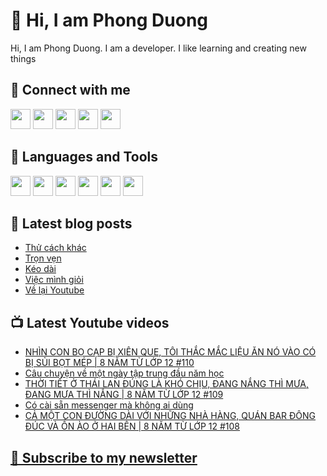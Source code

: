 # 👋 Hi, I am Phong Duong

Hi, I am Phong Duong. I am a developer. I like learning and creating new things

## 🔗 Connect with me
[<img height="32" width="32" src="https://cdn.jsdelivr.net/npm/simple-icons@v3/icons/youtube.svg" />](https://www.youtube.com/channel/UCXykqt3V2-9bYXKWZRcH0rA)
[<img height="32" width="32" src="https://cdn.jsdelivr.net/npm/simple-icons@v3/icons/instagram.svg" />](https://www.instagram.com/phongduonglh)
[<img height="32" width="32" src="https://cdn.jsdelivr.net/npm/simple-icons@v3/icons/twitter.svg" />](https://twitter.com/phongduonglh)
[<img height="32" width="32" src="https://cdn.jsdelivr.net/npm/simple-icons@v3/icons/facebook.svg" />](https://www.facebook.com/phongduonglh)
[<img height="32" width="32" src="https://cdn.jsdelivr.net/npm/simple-icons@v3/icons/linkedin.svg" />](https://www.linkedin.com/in/phongduonglh)

## 🧰 Languages and Tools

[<img height="32" width="32" src="https://cdn.jsdelivr.net/npm/simple-icons@v3/icons/javascript.svg" />](javascript)
[<img height="32" width="32" src="https://cdn.jsdelivr.net/npm/simple-icons@v3/icons/html5.svg" />](html5)
[<img height="32" width="32" src="https://cdn.jsdelivr.net/npm/simple-icons@v3/icons/css3.svg" />](css3)
[<img height="32" width="32" src="https://cdn.jsdelivr.net/npm/simple-icons@v3/icons/node-dot-js.svg" />](nodejs)
[<img height="32" width="32" src="https://cdn.jsdelivr.net/npm/simple-icons@v3/icons/react.svg" />](react)
[<img height="32" width="32" src="https://cdn.jsdelivr.net/npm/simple-icons@v3/icons/vue-dot-js.svg" />](vue)

## 📝 Latest blog posts

<!-- BLOG-POST-LIST:START -->
- [Thử cách khác](https://phongduong.dev/blog/2021/08/thu-cach-khac/)
- [Trọn vẹn](https://phongduong.dev/blog/2021/08/tron-ven/)
- [Kéo dài](https://phongduong.dev/blog/2021/08/keo-dai/)
- [Việc mình giỏi](https://phongduong.dev/blog/2021/08/viec-minh-gioi/)
- [Về lại Youtube](https://phongduong.dev/blog/2021/08/ve-lai-youtube/)
<!-- BLOG-POST-LIST:END -->

## 📺 Latest Youtube videos

<!-- YOUTUBE-VIDEO-LIST:START -->
- [NHÌN CON BỌ CẠP BỊ XIÊN QUE, TÔI THẮC MẮC LIỆU ĂN NÓ VÀO CÓ BỊ SỦI BỌT MÉP | 8 NĂM TỪ LỚP 12 #110](https://www.youtube.com/watch?v=eJbR6C86I2A)
- [Câu chuyện về một ngày tập trung đầu năm học](https://www.youtube.com/watch?v=_mDUn9mFqhY)
- [THỜI TIẾT Ở THÁI LAN ĐÚNG LÀ KHÓ CHỊU, ĐANG NẮNG THÌ MƯA, ĐANG MƯA THÌ NẮNG | 8 NĂM TỪ LỚP 12 #109](https://www.youtube.com/watch?v=qXSCV3rqxg0)
- [Có cài sẵn messenger mà không ai dùng](https://www.youtube.com/watch?v=LL3lAF4xTkc)
- [CẢ MỘT CON ĐƯỜNG DÀI VỚI NHỮNG NHÀ HÀNG, QUÁN BAR ĐÔNG ĐÚC VÀ ỒN ÀO Ở HAI BÊN | 8 NĂM TỪ LỚP 12 #108](https://www.youtube.com/watch?v=AetTW9kDrIg)
<!-- YOUTUBE-VIDEO-LIST:END -->

## [💌 Subscribe to my newsletter](https://koogio.substack.com/)
